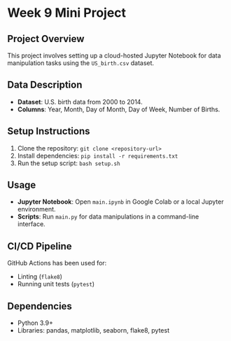 # Week 9 Mini Project

## Project Overview
This project involves setting up a cloud-hosted Jupyter Notebook for data manipulation tasks using the `US_birth.csv` dataset.

## Data Description
- **Dataset**: U.S. birth data from 2000 to 2014.
- **Columns**: Year, Month, Day of Month, Day of Week, Number of Births.

## Setup Instructions
1. Clone the repository: `git clone <repository-url>`
2. Install dependencies: `pip install -r requirements.txt`
3. Run the setup script: `bash setup.sh`

## Usage
- **Jupyter Notebook**: Open `main.ipynb` in Google Colab or a local Jupyter environment.
- **Scripts**: Run `main.py` for data manipulations in a command-line interface.

## CI/CD Pipeline
GitHub Actions has been used for:
- Linting (`flake8`)
- Running unit tests (`pytest`)

## Dependencies
- Python 3.9+
- Libraries: pandas, matplotlib, seaborn, flake8, pytest

